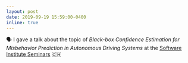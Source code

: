 ```yaml
---
layout: post
date: 2019-09-19 15:59:00-0400
inline: true
---
```


:speaking_head: I gave a talk about the topic of *Black-box Confidence Estimation for Misbehavior Prediction in Autonomous Driving Systems* at the [Software Institute Seminars](https://si.usi.ch/seminars/) 🇨🇭